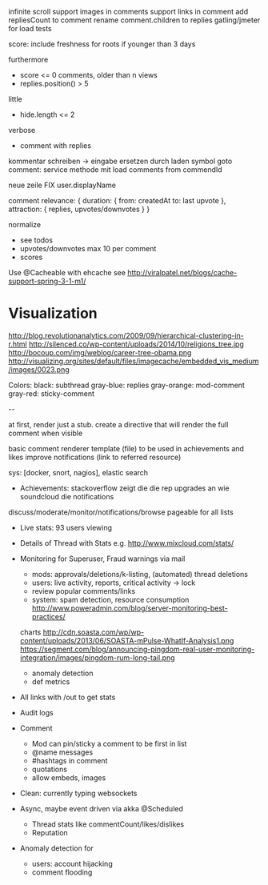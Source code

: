 infinite scroll
support images in comments
support links in comment
add repliesCount to comment
rename comment.children to replies
gatling/jmeter for load tests

score: include freshness for roots if younger than 3 days

furthermore
- score <= 0 comments, older than n views
- replies.position() > 5

little
- hide.length <= 2

verbose
- comment with replies

kommentar schreiben -> eingabe ersetzen durch laden symbol
goto comment: service methode mit load comments from commendId

neue zeile
FIX user.displayName

comment relevance: {
    duration: {
        from: createdAt
        to: last upvote
    },
    attraction: {
        replies,
        upvotes/downvotes
    }
}

normalize
- see todos
- upvotes/downvotes max 10 per comment
- scores


Use @Cacheable with ehcache see http://viralpatel.net/blogs/cache-support-spring-3-1-m1/


Visualization
=============

http://blog.revolutionanalytics.com/2009/09/hierarchical-clustering-in-r.html
http://silenced.co/wp-content/uploads/2014/10/religions_tree.jpg
http://bocoup.com/img/weblog/career-tree-obama.png
http://visualizing.org/sites/default/files/imagecache/embedded_vis_medium/images/0023.png

Colors:
    black: subthread
    gray-blue: replies
    gray-orange: mod-comment
    gray-red: sticky-comment


--

at first, render just a stub. create a directive that will render the full comment when visible 

basic comment renderer template (file) to be used in achievements and likes
improve notifications (link to referred resource)

sys: [docker, snort, nagios], elastic search
- Achievements: stackoverflow zeigt die die rep upgrades an wie soundcloud die notifications 

discuss/moderate/monitor/notifications/browse
pageable for all lists

- Live stats: 93 users viewing
- Details of Thread with Stats e.g. http://www.mixcloud.com/stats/
- Monitoring for Superuser, Fraud warnings via mail
    - mods: approvals/deletions/k-listing, (automated) thread deletions
    - users: live activity, reports, critical activity -> lock
    - review popular comments/links
    - system: spam detection, resource consumption
    http://www.poweradmin.com/blog/server-monitoring-best-practices/

    charts
    http://cdn.soasta.com/wp/wp-content/uploads/2013/06/SOASTA-mPulse-WhatIf-Analysis1.png
    https://segment.com/blog/announcing-pingdom-real-user-monitoring-integration/images/pingdom-rum-long-tail.png

    - anomaly detection
    - def metrics
- All links with <domain>/out to get stats

- Audit logs
- Comment
    - Mod can pin/sticky a comment to be first in list
    - @name messages
    - #hashtags in comment
    - quotations
    - allow embeds, images
- Clean: currently typing websockets
- Async, maybe event driven via akka
    @Scheduled
    - Thread stats like commentCount/likes/dislikes
    - Reputation
- Anomaly detection for
    - users: account hijacking
    - comment flooding
